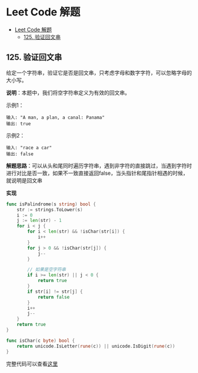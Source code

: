 # Leet Code 解题

- [Leet Code 解题](#leet-code-解题)
  - [125. 验证回文串](#125-验证回文串)

## 125. 验证回文串

给定一个字符串，验证它是否是回文串，只考虑字母和数字字符，可以忽略字母的大小写。

**说明**：本题中，我们将空字符串定义为有效的回文串。

示例1：
```
输入: "A man, a plan, a canal: Panama"
输出: true
```

示例2：
```
输入: "race a car"
输出: false
```

**解题思路**：可以从头和尾同时遍历字符串，遇到非字符的直接跳过，当遇到字符时进行对比是否一致，如果不一致直接返回false，当头指针和尾指针相遇的时候，就说明是回文串

**实现**
```go
func isPalindrome(s string) bool {
	str := strings.ToLower(s)
	i := 0
	j := len(str) - 1
	for i < j {
		for i < len(str) && !isChar(str[i]) {
			i++
		}
		for j > 0 && !isChar(str[j]) {
			j--
		}

		// 如果是空字符串
		if i >= len(str) || j < 0 {
			return true
		}
		if str[i] != str[j] {
			return false
		}
		i++
		j--
	}
	return true
}

func isChar(c byte) bool {
	return unicode.IsLetter(rune(c)) || unicode.IsDigit(rune(c))
}
```

完整代码可以查看[这里](https://github.com/kangliqi/algorithms/blob/master/src/leetcode/palindrome.go)

